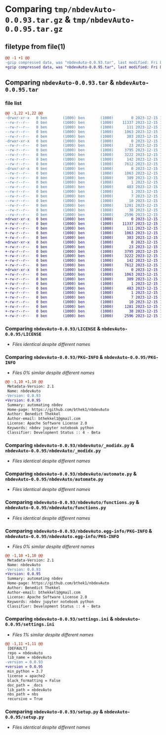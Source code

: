# Comparing `tmp/nbdevAuto-0.0.93.tar.gz` & `tmp/nbdevAuto-0.0.95.tar.gz`

## filetype from file(1)

```diff
@@ -1 +1 @@
-gzip compressed data, was "nbdevAuto-0.0.93.tar", last modified: Fri Dec 15 12:13:09 2023, max compression
+gzip compressed data, was "nbdevAuto-0.0.95.tar", last modified: Fri Dec 15 12:15:45 2023, max compression
```

## Comparing `nbdevAuto-0.0.93.tar` & `nbdevAuto-0.0.95.tar`

### file list

```diff
@@ -1,22 +1,22 @@
-drwxr-xr-x   0 ben       (1000) ben       (1000)        0 2023-12-15 12:13:09.411989 nbdevAuto-0.0.93/
--rw-r--r--   0 ben       (1000) ben       (1000)    11337 2023-12-15 11:13:41.000000 nbdevAuto-0.0.93/LICENSE
--rw-r--r--   0 ben       (1000) ben       (1000)      111 2023-12-15 11:13:41.000000 nbdevAuto-0.0.93/MANIFEST.in
--rw-r--r--   0 ben       (1000) ben       (1000)     1063 2023-12-15 12:13:09.411989 nbdevAuto-0.0.93/PKG-INFO
--rw-r--r--   0 ben       (1000) ben       (1000)      303 2023-12-15 11:15:45.000000 nbdevAuto-0.0.93/README.md
-drwxr-xr-x   0 ben       (1000) ben       (1000)        0 2023-12-15 12:13:09.411989 nbdevAuto-0.0.93/nbdevAuto/
--rw-r--r--   0 ben       (1000) ben       (1000)       23 2023-12-15 12:13:01.000000 nbdevAuto-0.0.93/nbdevAuto/__init__.py
--rw-r--r--   0 ben       (1000) ben       (1000)     3795 2023-12-15 12:13:01.000000 nbdevAuto-0.0.93/nbdevAuto/_modidx.py
--rw-r--r--   0 ben       (1000) ben       (1000)     3222 2023-12-15 12:13:01.000000 nbdevAuto-0.0.93/nbdevAuto/automate.py
--rw-r--r--   0 ben       (1000) ben       (1000)      142 2023-12-15 11:13:41.000000 nbdevAuto-0.0.93/nbdevAuto/core.py
--rw-r--r--   0 ben       (1000) ben       (1000)     7612 2023-12-15 12:13:01.000000 nbdevAuto-0.0.93/nbdevAuto/functions.py
-drwxr-xr-x   0 ben       (1000) ben       (1000)        0 2023-12-15 12:13:09.411989 nbdevAuto-0.0.93/nbdevAuto.egg-info/
--rw-r--r--   0 ben       (1000) ben       (1000)     1063 2023-12-15 12:13:09.000000 nbdevAuto-0.0.93/nbdevAuto.egg-info/PKG-INFO
--rw-r--r--   0 ben       (1000) ben       (1000)      389 2023-12-15 12:13:09.000000 nbdevAuto-0.0.93/nbdevAuto.egg-info/SOURCES.txt
--rw-r--r--   0 ben       (1000) ben       (1000)        1 2023-12-15 12:13:09.000000 nbdevAuto-0.0.93/nbdevAuto.egg-info/dependency_links.txt
--rw-r--r--   0 ben       (1000) ben       (1000)      483 2023-12-15 12:13:09.000000 nbdevAuto-0.0.93/nbdevAuto.egg-info/entry_points.txt
--rw-r--r--   0 ben       (1000) ben       (1000)        1 2023-12-15 11:15:58.000000 nbdevAuto-0.0.93/nbdevAuto.egg-info/not-zip-safe
--rw-r--r--   0 ben       (1000) ben       (1000)        7 2023-12-15 12:13:09.000000 nbdevAuto-0.0.93/nbdevAuto.egg-info/requires.txt
--rw-r--r--   0 ben       (1000) ben       (1000)       10 2023-12-15 12:13:09.000000 nbdevAuto-0.0.93/nbdevAuto.egg-info/top_level.txt
--rw-r--r--   0 ben       (1000) ben       (1000)     1281 2023-12-15 12:13:01.000000 nbdevAuto-0.0.93/settings.ini
--rw-r--r--   0 ben       (1000) ben       (1000)       38 2023-12-15 12:13:09.411989 nbdevAuto-0.0.93/setup.cfg
--rw-r--r--   0 ben       (1000) ben       (1000)     2596 2023-12-15 11:13:41.000000 nbdevAuto-0.0.93/setup.py
+drwxr-xr-x   0 ben       (1000) ben       (1000)        0 2023-12-15 12:15:45.161981 nbdevAuto-0.0.95/
+-rw-r--r--   0 ben       (1000) ben       (1000)    11337 2023-12-15 11:13:41.000000 nbdevAuto-0.0.95/LICENSE
+-rw-r--r--   0 ben       (1000) ben       (1000)      111 2023-12-15 11:13:41.000000 nbdevAuto-0.0.95/MANIFEST.in
+-rw-r--r--   0 ben       (1000) ben       (1000)     1063 2023-12-15 12:15:45.161981 nbdevAuto-0.0.95/PKG-INFO
+-rw-r--r--   0 ben       (1000) ben       (1000)      303 2023-12-15 11:15:45.000000 nbdevAuto-0.0.95/README.md
+drwxr-xr-x   0 ben       (1000) ben       (1000)        0 2023-12-15 12:15:45.161981 nbdevAuto-0.0.95/nbdevAuto/
+-rw-r--r--   0 ben       (1000) ben       (1000)       23 2023-12-15 12:15:38.000000 nbdevAuto-0.0.95/nbdevAuto/__init__.py
+-rw-r--r--   0 ben       (1000) ben       (1000)     3795 2023-12-15 12:15:38.000000 nbdevAuto-0.0.95/nbdevAuto/_modidx.py
+-rw-r--r--   0 ben       (1000) ben       (1000)     3222 2023-12-15 12:15:38.000000 nbdevAuto-0.0.95/nbdevAuto/automate.py
+-rw-r--r--   0 ben       (1000) ben       (1000)      142 2023-12-15 11:13:41.000000 nbdevAuto-0.0.95/nbdevAuto/core.py
+-rw-r--r--   0 ben       (1000) ben       (1000)     7612 2023-12-15 12:15:38.000000 nbdevAuto-0.0.95/nbdevAuto/functions.py
+drwxr-xr-x   0 ben       (1000) ben       (1000)        0 2023-12-15 12:15:45.161981 nbdevAuto-0.0.95/nbdevAuto.egg-info/
+-rw-r--r--   0 ben       (1000) ben       (1000)     1063 2023-12-15 12:15:45.000000 nbdevAuto-0.0.95/nbdevAuto.egg-info/PKG-INFO
+-rw-r--r--   0 ben       (1000) ben       (1000)      389 2023-12-15 12:15:45.000000 nbdevAuto-0.0.95/nbdevAuto.egg-info/SOURCES.txt
+-rw-r--r--   0 ben       (1000) ben       (1000)        1 2023-12-15 12:15:45.000000 nbdevAuto-0.0.95/nbdevAuto.egg-info/dependency_links.txt
+-rw-r--r--   0 ben       (1000) ben       (1000)      483 2023-12-15 12:15:45.000000 nbdevAuto-0.0.95/nbdevAuto.egg-info/entry_points.txt
+-rw-r--r--   0 ben       (1000) ben       (1000)        1 2023-12-15 11:15:58.000000 nbdevAuto-0.0.95/nbdevAuto.egg-info/not-zip-safe
+-rw-r--r--   0 ben       (1000) ben       (1000)        7 2023-12-15 12:15:45.000000 nbdevAuto-0.0.95/nbdevAuto.egg-info/requires.txt
+-rw-r--r--   0 ben       (1000) ben       (1000)       10 2023-12-15 12:15:45.000000 nbdevAuto-0.0.95/nbdevAuto.egg-info/top_level.txt
+-rw-r--r--   0 ben       (1000) ben       (1000)     1281 2023-12-15 12:15:38.000000 nbdevAuto-0.0.95/settings.ini
+-rw-r--r--   0 ben       (1000) ben       (1000)       38 2023-12-15 12:15:45.161981 nbdevAuto-0.0.95/setup.cfg
+-rw-r--r--   0 ben       (1000) ben       (1000)     2596 2023-12-15 11:13:41.000000 nbdevAuto-0.0.95/setup.py
```

### Comparing `nbdevAuto-0.0.93/LICENSE` & `nbdevAuto-0.0.95/LICENSE`

 * *Files identical despite different names*

### Comparing `nbdevAuto-0.0.93/PKG-INFO` & `nbdevAuto-0.0.95/PKG-INFO`

 * *Files 0% similar despite different names*

```diff
@@ -1,10 +1,10 @@
 Metadata-Version: 2.1
 Name: nbdevAuto
-Version: 0.0.93
+Version: 0.0.95
 Summary: automating nbdev
 Home-page: https://github.com/bthek1/nbdevAuto
 Author: Benedict Thekkel
 Author-email: bthekkel1@gmail.com
 License: Apache Software License 2.0
 Keywords: nbdev jupyter notebook python
 Classifier: Development Status :: 4 - Beta
```

### Comparing `nbdevAuto-0.0.93/nbdevAuto/_modidx.py` & `nbdevAuto-0.0.95/nbdevAuto/_modidx.py`

 * *Files identical despite different names*

### Comparing `nbdevAuto-0.0.93/nbdevAuto/automate.py` & `nbdevAuto-0.0.95/nbdevAuto/automate.py`

 * *Files identical despite different names*

### Comparing `nbdevAuto-0.0.93/nbdevAuto/functions.py` & `nbdevAuto-0.0.95/nbdevAuto/functions.py`

 * *Files identical despite different names*

### Comparing `nbdevAuto-0.0.93/nbdevAuto.egg-info/PKG-INFO` & `nbdevAuto-0.0.95/nbdevAuto.egg-info/PKG-INFO`

 * *Files 0% similar despite different names*

```diff
@@ -1,10 +1,10 @@
 Metadata-Version: 2.1
 Name: nbdevAuto
-Version: 0.0.93
+Version: 0.0.95
 Summary: automating nbdev
 Home-page: https://github.com/bthek1/nbdevAuto
 Author: Benedict Thekkel
 Author-email: bthekkel1@gmail.com
 License: Apache Software License 2.0
 Keywords: nbdev jupyter notebook python
 Classifier: Development Status :: 4 - Beta
```

### Comparing `nbdevAuto-0.0.93/settings.ini` & `nbdevAuto-0.0.95/settings.ini`

 * *Files 1% similar despite different names*

```diff
@@ -1,11 +1,11 @@
 [DEFAULT]
 repo = nbdevAuto
 lib_name = nbdevAuto
-version = 0.0.93
+version = 0.0.95
 min_python = 3.7
 license = apache2
 black_formatting = False
 doc_path = _docs
 lib_path = nbdevAuto
 nbs_path = nbs
 recursive = True
```

### Comparing `nbdevAuto-0.0.93/setup.py` & `nbdevAuto-0.0.95/setup.py`

 * *Files identical despite different names*

